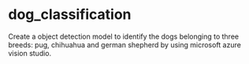 # dog_classification
Create a object detection model to identify the dogs belonging to three breeds: pug, chihuahua and german shepherd by using microsoft azure vision studio.
